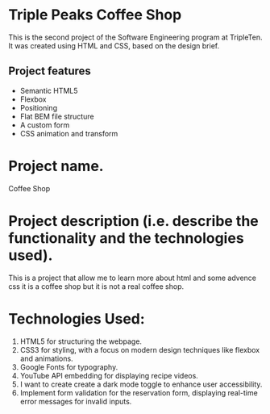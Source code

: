 # Triple Peaks Coffee Shop

This is the second project of the Software Engineering program at TripleTen. It was created using HTML and CSS, based on the design brief.

## Project features

- Semantic HTML5
- Flexbox
- Positioning
- Flat BEM file structure
- A custom form
- CSS animation and transform

# Project name.

Coffee Shop

# Project description (i.e. describe the functionality and the technologies used).

This is a project that allow me to learn more about html and some advence css it is a coffee shop but it is not a real coffee shop.

# Technologies Used:

1. HTML5 for structuring the webpage.
2. CSS3 for styling, with a focus on modern design techniques like flexbox and animations.
3. Google Fonts for typography.
4. YouTube API embedding for displaying recipe videos.
5. I want to create create a dark mode toggle to enhance user accessibility.
6. Implement form validation for the reservation form, displaying real-time error messages for invalid inputs.
